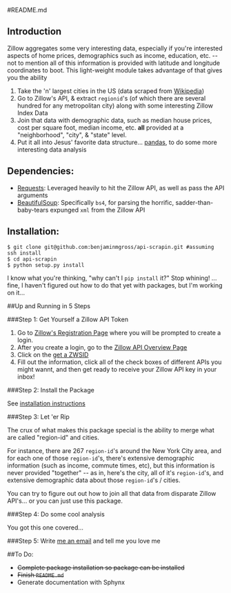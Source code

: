 #README.md

## <a name="introduction"></a>Introduction

Zillow aggregates some very interesting data, especially if you're interested
aspects of home prices, demographics such as income, education, etc. -- not to mention all of this information is provided with latitude and longitude coordinates to boot. This light-weight module takes advantage of that gives you the ability 

1. Take the 'n' largest cities in the US (data scraped from [Wikipedia](http://en.wikipedia.org/wiki/List_of_United_States_cities_by_population))
2. Go to Zillow's API, & extract ``regionid``'s (of which there are several hundred for any metropolitan city) along with some interesting Zillow Index Data
3. Join that data with demographic data, such as median house prices, cost per square foot, median income, etc. **all** provided at a "neighborhood", "city", & "state" level.
4. Put it all into Jesus' favorite data structure... [pandas](http://pandas.pydata.org), to do some more interesting data analysis

## <a name="dependencies"></a>Dependencies:

- [Requests](http://docs.python-requests.org/en/latest/): Leveraged heavily to hit the Zillow API, as well as pass the API arguments
- [BeautifulSoup](http://www.crummy.com/software/BeautifulSoup/): Specifically `bs4`, for parsing the horrific, sadder-than-baby-tears expunged `xml` from the Zillow API

## <a name="installation"></a>Installation:

    $ git clone git@github.com:benjaminmgross/api-scrapin.git #assuming ssh install
	$ cd api-scrapin
	$ python setup.py install

I know what you're thinking, "why can't I `pip install` it?" Stop whining! ... fine, I haven't figured out how to do that yet with packages, but I'm working on it...

##<a name="setup"></a>Up and Running in 5 Steps

###Step 1: Get Yourself a Zillow API Token

1. Go to [Zillow's Registration Page](https://www.zillow.com/webservice/Registration.htm) where you will be prompted to create a login.
2. After you create a login, go to the [Zillow API Overview Page](http://www.zillow.com/howto/api/APIOverview.htm)
3. Click on the [get a ZWSID](http://www.zillow.com/webservice/Registration.htm)
4. Fill out the information, click all of the check boxes of different APIs you might wannt, and then get ready to receive your Zillow API key in your inbox! 

###Step 2: Install the Package

See [installation instructions](#installation)

###Step 3: Let 'er Rip

The crux of what makes this package special is the ability to merge what are called "region-id" and cities.

For instance, there are 267 `region-id`'s around the New York City area, and for each one of those `region-id`'s, there's extensive demographic information (such as income, commute times, etc), but this information is never provided "together" -- as in, here's the city, all of it's `region-id`'s, and extensive demographic data about those `region-id`'s / cities.

You can try to figure out out how to join all that data from disparate Zillow API's... or you can just use this package.

###Step 4: Do some cool analysis

You got this one covered...

###Step 5: Write [me an email](mailto@benjaminmgross@gmail.com) and tell me you love me

##<a name="to-do"></a>To Do:

- ~~Complete package installation so package can be installed~~
- ~~Finish `README.md`~~
- Generate documentation with Sphynx

